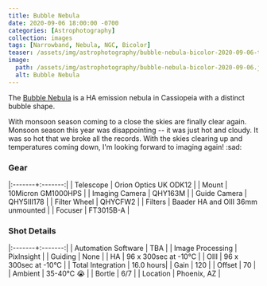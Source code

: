 ```yaml
---
title: Bubble Nebula
date: 2020-09-06 18:00:00 -0700
categories: [Astrophotography]
collection: images
tags: [Narrowband, Nebula, NGC, Bicolor]
teaser: /assets/img/astrophotography/bubble-nebula-bicolor-2020-09-06-teaser.jpg
image:
  path: /assets/img/astrophotography/bubble-nebula-bicolor-2020-09-06.jpg
  alt: Bubble Nebula
---
```


The [Bubble Nebula](https://en.wikipedia.org/wiki/NGC_7635) is a HA emission nebula in Cassiopeia with a distinct bubble shape.

With monsoon season coming to a close the skies are finally clear again. Monsoon season this year was disappointing -- it was just hot and cloudy. It was so hot that we broke all the records. With the skies clearing up and temperatures coming down, I'm looking forward to imaging again! :sad:

### Gear

|:-------+:-------:|
| Telescope | Orion Optics UK ODK12 |
| Mount | 10Micron GM1000HPS |
| Imaging Camera | QHY163M |
| Guide Camera | QHY5III178 |
| Filter Wheel | QHYCFW2 |
| Filters | Baader HA and OIII 36mm unmounted |
| Focuser | FT3015B-A |

### Shot Details

|:-------+:-------:|
| Automation Software | TBA |
| Image Processing | PixInsight |
| Guiding | None |
| HA | 96 x 300sec at -10&deg;C |
| OIII | 96 x 300sec at -10&deg;C |
| Total Integration | 16.0 hours|
| Gain | 120 |
| Offset | 70 |
| Ambient | 35-40&deg;C :sob: |
| Bortle | 6/7 |
| Location | Phoenix, AZ |

